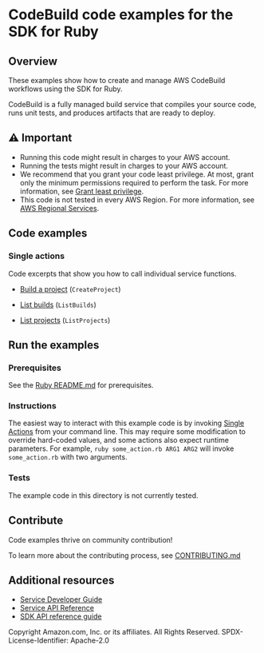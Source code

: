 # CodeBuild code examples for the SDK for Ruby
## Overview
These examples show how to create and manage AWS CodeBuild workflows using the SDK for Ruby.

CodeBuild is a fully managed build service that compiles your source code, runs unit tests, and produces artifacts that are ready to deploy.

## ⚠️ Important
* Running this code might result in charges to your AWS account. 
* Running the tests might result in charges to your AWS account.
* We recommend that you grant your code least privilege. At most, grant only the minimum permissions required to perform the task. For more information, see [Grant least privilege](https://docs.aws.amazon.com/IAM/latest/UserGuide/best-practices.html#grant-least-privilege). 
* This code is not tested in every AWS Region. For more information, see [AWS Regional Services](https://aws.amazon.com/about-aws/global-infrastructure/regional-product-services).

## Code examples

### Single actions
Code excerpts that show you how to call individual service functions.

* [Build a project](./aws-ruby-sdk-codebuild-example-build-project.rb) (`CreateProject`)

* [List builds](./aws-ruby-sdk-codebuild-example-list-builds.rb) (`ListBuilds`)

* [List projects](./aws-ruby-sdk-codebuild-example-list-projects.rb) (`ListProjects`)




## Run the examples

### Prerequisites

See the [Ruby README.md](../../../ruby/README.md) for prerequisites.

### Instructions
The easiest way to interact with this example code is by invoking [Single Actions](#single-actions) from your command line. This may require some modification to override hard-coded values, and some actions also expect runtime parameters. For example, `ruby some_action.rb ARG1 ARG2` will invoke `some_action.rb` with two arguments.

### Tests
<!--custom.tests.start-->
The example code in this directory is not currently tested.

## Contribute
Code examples thrive on community contribution!

To learn more about the contributing process, see [CONTRIBUTING.md](../../../CONTRIBUTING.md)
<!--custom.tests.end-->

## Additional resources
* [Service Developer Guide](https://docs.aws.amazon.com/sdk-for-ruby/v3/developer-guide/welcome.html)
* [Service API Reference](https://docs.aws.amazon.com/sdk-for-ruby/v3/api/)
* [SDK API reference guide](https://aws.amazon.com/developer/language/ruby/)

Copyright Amazon.com, Inc. or its affiliates. All Rights Reserved. SPDX-License-Identifier: Apache-2.0
